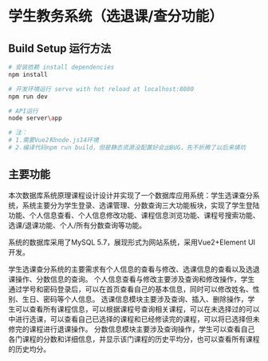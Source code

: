 # 学生教务系统（选退课/查分功能）


## Build Setup 运行方法

``` bash
# 安装依赖 install dependencies
npm install

# 开发环境运行 serve with hot reload at localhost:8080
npm run dev

# API运行
node server\app

# 注：
# 1.需要Vue2和node.js14环境
# 2.编译代码npm run build，但是静态资源没配置好会出BUG，先不折腾了以后来填坑
```
## 主要功能

本次数据库系统原理课程设计设计并实现了一个数据库应用系统：学生选课查分系统，系统主要分为学生登录、选课管理、分数查询三大功能板块，实现了学生登陆功能、个人信息查看、个人信息修改功能、课程信息浏览功能、课程号搜索功能、选课/退课功能、个人/所有分数查询等功能。

系统的数据库采用了MySQL 5.7，展现形式为网站系统，采用Vue2+Element UI开发。

学生选课查分系统的主要需求有个人信息的查看与修改、选课信息的查看以及选退课操作、分数信息的查询。
个人信息查看与修改主要涉及查询和修改操作，学生通过学号和密码登录后，可以在首页查看自己的基本信息，同时可以修改姓名、性别、生日、密码等个人信息。
选课信息模块主要涉及查询、插入、删除操作，学生可以查看所有课程信息，可以根据课程号查询相关课程，可以在未选择过的可以中进行选课，可以查看自己已选择的课程和已经修读完的课程，可以将已选择但未修完的课程进行退课操作。
分数信息模块主要涉及查询操作，学生可以查看自己各门课程的分数和详细信息，并显示该门课程的历史平均分，也可以查看所有课程的历史均分。


